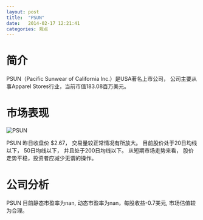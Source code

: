 ```yaml
---
layout: post
title:  "PSUN"
date:   2014-02-17 12:21:41
categories: 观点
---
```


# 简介
PSUN（Pacific Sunwear of California Inc.）是USA著名上市公司，
公司主要从事Apparel Stores行业，当前市值183.08百万美元。

# 市场表现

![PSUN](http://finviz.com/chart.ashx?t=PSUN&ty=c&ta=1&p=d&s=l)

PSUN 昨日收盘价 $2.67，
交易量较正常情况有所放大。
目前股价处于20日均线以下，
50日均线以下，
并且处于200日均线以下。
从短期市场走势来看，
股价走势平稳，投资者应减少无谓的操作。

# 公司分析
PSUN 目前静态市盈率为nan, 动态市盈率为nan，每股收益-0.7美元,
市场估值较为合理。
